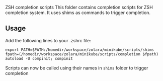 ZSH completion scripts
This folder contains completion scripts for ZSH completion system. It uses shims as commands to trigger completion.

## Usage
Add the following lines to your .zshrc file:
```
export PATH=$PATH:/homedir/workspace/zolara/minikube/scripts/shims
fpath=(/homedir/workspace/zolara/minikube/scripts/completion $fpath)
autoload -U compinit; compinit
```
Scripts can now be called using their names in `shims` folder to trigger completion